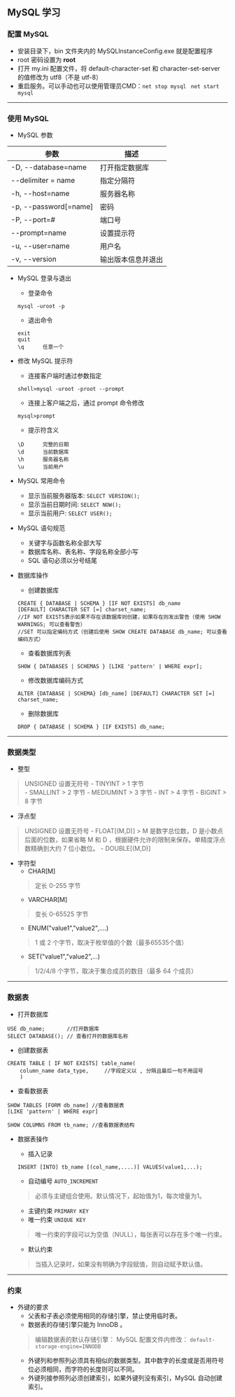 MySQL 学习
-----

### 配置 MySQL
- 安装目录下，bin 文件夹内的 MySQLInstanceConfig.exe 就是配置程序
- root 密码设置为 **root**
- 打开 my.ini 配置文件，将 default-character-set 和 character-set-server 的值修改为 utf8（不是 utf-8）
- 重启服务。可以手动也可以使用管理员CMD：`net stop mysql` ` net start mysql`
-------
### 使用 MySQL
- MySQL 参数

参数|描述
---|---
-D, --database=name|打开指定数据库
--delimiter = name|指定分隔符
-h, --host=name|服务器名称
-p, --password[=name]|密码
-P, --port=#|端口号
--prompt=name|设置提示符
-u, --user=name|用户名
-v, --version|输出版本信息并退出


- MySQL 登录与退出
	- 登录命令 
	
	```
	mysql -uroot -p
	```
	
	- 退出命令
	
	```
	exit
	quit
	\q		任意一个
	```

- 修改 MySQL 提示符
	- 连接客户端时通过参数指定
	
	```
	shell>mysql -uroot -proot --prompt
	```
	
	- 连接上客户端之后，通过 prompt 命令修改
	
	```
	mysql>prompt
	```
	
	- 提示符含义
	
	```
	\D		完整的日期
	\d		当前数据库
	\h		服务器名称
	\u		当前用户
	```
	
- MySQL 常用命令
	- 显示当前服务器版本: `SELECT VERSION();`
	- 显示当前日期时间: `SELECT NOW();`
	- 显示当前用户: `SELECT USER();`
- MySQL 语句规范 
	- 关键字与函数名称全部大写
	- 数据库名称、表名称、字段名称全部小写
	- SQL 语句必须以分号结尾
- 数据库操作
	- 创建数据库
	
	```
	CREATE { DATABASE | SCHEMA } [IF NOT EXISTS] db_name
	[DEFAULT] CHARACTER SET [=] charset_name;
	//IF NOT EXISTS表示如果不存在该数据库则创建，如果存在则发出警告（使用 SHOW WARNINGS; 可以查看警告）
	//SET 可以指定编码方式（创建后使用 SHOW CREATE DATABASE db_name; 可以查看编码方式）
	
	```
	- 查看数据库列表
	
	```
	SHOW { DATABASES | SCHEMAS } [LIKE 'pattern' | WHERE expr];
	```
	
	- 修改数据库编码方式
	
	```
	ALTER {DATABASE | SCHEMA} [db_name] [DEFAULT] CHARACTER SET [=] charset_name;
	```
	
	- 删除数据库
	
	```
	DROP { DATABASE | SCHEMA } [IF EXISTS] db_name;
	```
----
### 数据类型
	
- 整型
> UNSIGNED 设置无符号
	- TINYINT
	> 1 字节         
	- SMALLINT
	> 2 字节
	- MEDIUMINT
	> 3 字节
	- INT
	> 4 字节
	- BIGINT
	> 8 字节
- 浮点型
> UNSIGNED 设置无符号
	- FLOAT[(M,D)]
	> M 是数字总位数，D 是小数点后面的位数，如果省略 M 和 D ，根据硬件允许的限制来保存。单精度浮点数精确到大约 7 位小数位。
	- DOUBLE[(M,D)]

- 字符型
	-  CHAR[M]
	> 定长 0-255 字节
	- VARCHAR[M]
	> 变长 0-65525 字节
	- ENUM("value1","value2",....)
	>  1 或 2 个字节，取决于枚举值的个数（最多65535个值）
	- SET("value1","value2",...)
	> 1/2/4/8 个字节，取决于集合成员的数目（最多 64 个成员）
-----
### 数据表
- 打开数据库
```
USE db_name;       //打开数据库
SELECT DATABASE(); // 查看打开的数据库名称
```
- 创建数据表
```
CREATE TABLE [ IF NOT EXISTS] table_name(
    column_name data_type,     //字段定义以 , 分隔且最后一句不用逗号
    )
```
- 查看数据表
```
SHOW TABLES [FORM db_name] //查看数据表
[LIKE 'pattern' | WHERE expr]
```
```
SHOW COLUMNS FROM tb_name; //查看数据表结构
```
- 数据表操作
	-  插入记录
	
	```
	INSERT [INTO] tb_name [(col_name,....)] VALUES(value1,...);
	```
	
	- 自动编号 `AUTO_INCREMENT`
	> 必须与主键组合使用。默认情况下，起始值为1，每次增量为1。
	
	- 主键约束 `PRIMARY KEY`
	- 唯一约束 `UNIQUE KEY`
	> 唯一约束的字段可以为空值（NULL），每张表可以存在多个唯一约束。
	- 默认约束
	> 当插入记录时，如果没有明确为字段赋值，则自动赋予默认值。
	
-------
### 约束
- 外键的要求
	- 父表和子表必须使用相同的存储引擎，禁止使用临时表。
	- 数据表的存储引擎只能为 InnoDB 。
	> 编辑数据表的默认存储引擎：
	> MySQL 配置文件内修改： `default-storage-engine=INNODB`
	-  外键列和参照列必须具有相似的数据类型。其中数字的长度或是否用符号位必须相同，而字符的长度则可以不同。
	- 外键列接参照列必须创建索引，如果外键列没有索引，MySQL 自动创建索引。
	